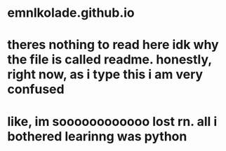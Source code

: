 # emnlkolade.github.io
# theres nothing to read here idk why the file is called readme. honestly, right now, as i type this i am very confused
# like, im soooooooooooo lost rn. all i bothered learinng was python
